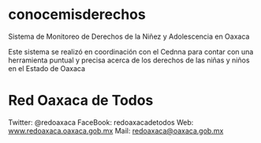 conocemisderechos
=================

Sistema de Monitoreo de Derechos de la Niñez y Adolescencia en Oaxaca

Este sistema se realizó en coordinación con el Cednna para contar con una herramienta puntual y precisa acerca
de los derechos de las niñas y niños en el Estado de Oaxaca

Red Oaxaca de Todos
===================
Twitter: @redoaxaca
FaceBook: redoaxacadetodos
Web: www.redoaxaca.oaxaca.gob.mx
Mail: redoaxaca@oaxaca.gob.mx
